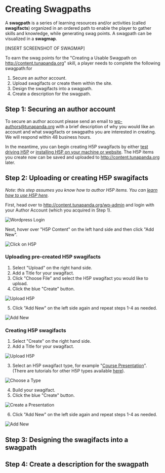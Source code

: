 # Creating Swagpaths

A **swagpath** is a series of learning resources and/or activities (called **swagifacts**) organized in an ordered path to enable the player to gather skills and knowledge, while generating swag points. A swagpath can be visualized in a **swagmap**.

[INSERT SCREENSHOT OF SWAGMAP]

To earn the swag points for the "Creating a Usable Swagpath on http://content.tunapanda.org" skill, a player needs to complete the following swagpath:for 
1. Secure an author account.
2. Upload swagifacts or create them within the site.
3. Design the swagifacts into a swagpath.
4. Create a description for the swagpath.

## Step 1: Securing an author account

To secure an author account please send an email to wp-authors@tunapanda.org with a brief description of why you would like an account and what swagifacts or swagpaths you are interested in creating. We will respond within 48 business hours.

In the meantime, you can begin creating H5P swagifacts by either [test driving H5P](https://h5p.org/testdrive-h5p) or [installing H5P on your machine or website](https://h5p.org/installation). The H5P items you create now can be saved and uploaded to http://content.tunapanda.org later.

## Step 2: Uploading or creating H5P swagifacts

_Note: this step assumes you know how to author H5P items. You can [learn how to use H5P here](https://h5p.org/documentation/for-authors)._

First, head over to http://content.tunapanda.org/wp-admin and login with your Author Account (which you acquired in Step 1).

![Wordpress Login](https://github.com/tunapanda/TI-wp-content-theme/blob/master/meta/contribute/logincontentwpadmin.png)

Next, hover over "H5P Content" on the left hand side and then click "Add New".

![Click on H5P](https://github.com/tunapanda/TI-wp-content-theme/blob/master/meta/contribute/clickh5psmall.png)

### Uploading pre-created H5P swagifacts

1. Select "Upload" on the right hand side.
2. Add a Title for your swagifact.
3. Click "Choose File" and select the H5P swagifact you would like to upload.
4. Click the blue "Create" button.

 ![Upload H5P](https://github.com/tunapanda/TI-wp-content-theme/blob/master/meta/contribute/uploadh5p.png)

5. Click "Add New" on the left side again and repeat steps 1-4 as needed.

 ![Add New](https://github.com/tunapanda/TI-wp-content-theme/blob/master/meta/contribute/addnewagain.png)

### Creating H5P swagifacts 

1. Select "Create" on the right hand side.
2. Add a Title for your swagifact.

 ![Upload H5P](https://github.com/tunapanda/TI-wp-content-theme/blob/master/meta/contribute/createh5p.png)

3. Select an H5P swagifact type, for example "[Course Presentation](https://h5p.org/tutorial-course-presentation)". (There are tutorials for other H5P types available [here](https://h5p.org/documentation/for-authors/tutorials)).

 ![Choose a Type](https://github.com/tunapanda/TI-wp-content-theme/blob/master/meta/contribute/h5ptype.png)

4. Build your swagifact.
5. Click the blue "Create" button.

 ![Create a Presentation](https://github.com/tunapanda/TI-wp-content-theme/blob/master/meta/contribute/createpresentation.png)

6. Click "Add New" on the left side again and repeat steps 1-4 as needed.

 ![Add New](https://github.com/tunapanda/TI-wp-content-theme/blob/master/meta/contribute/addnewagain.png)

## Step 3: Designing the swagifacts into a swagpath

## Step 4: Create a description for the swagpath
